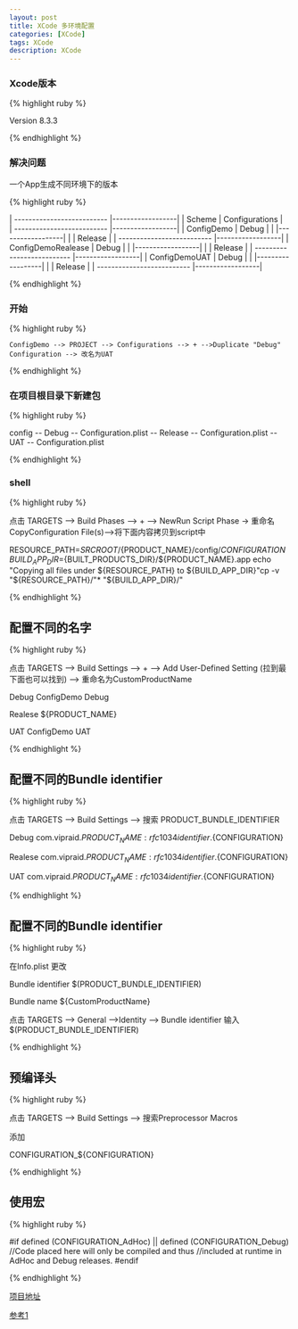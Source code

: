 ```yaml
---
layout: post
title: XCode 多环境配置
categories: [XCode]
tags: XCode
description: XCode
---
```


<h3>Xcode版本</h3>

{% highlight ruby %}

Version 8.3.3 

{% endhighlight %}

<h3>解决问题</h3>

<p>一个App生成不同环境下的版本</p>

{% highlight ruby %}

| -------------------------- |------------------|
|           Scheme           |   Configurations |  
| -------------------------- |------------------| 
|      ConfigDemo            |      Debug       | 
|                            |------------------|
|                            |      Release     | 
| -------------------------- |------------------|
|      ConfigDemoRealease    |      Debug       | 
|                            |------------------|
|                            |      Release     | 
| -------------------------- |------------------|
|      ConfigDemoUAT         |      Debug       | 
|                            |------------------|
|                            |      Release     | 
| -------------------------- |------------------|

{% endhighlight %}

<h3>开始</h3>
{% highlight ruby %}

	ConfigDemo --> PROJECT --> Configurations --> + -->Duplicate "Debug" Configuration --> 改名为UAT

{% endhighlight %}

<h3>在项目根目录下新建包</h3>

{% highlight ruby %}

config 
-- Debug      -- Configuration.plist
-- Release    -- Configuration.plist
-- UAT        -- Configuration.plist

{% endhighlight %}

<h3>shell</h3>

{% highlight ruby %}

点击 TARGETS --> Build Phases --> + --> NewRun Script Phase -> 重命名CopyConfiguration File(s)-->将下面内容拷贝到script中

RESOURCE_PATH=${SRCROOT}/${PRODUCT_NAME}/config/${CONFIGURATION}BUILD_APP_DIR=${BUILT_PRODUCTS_DIR}/${PRODUCT_NAME}.app echo "Copying all
files under ${RESOURCE_PATH} to ${BUILD_APP_DIR}"cp -v "${RESOURCE_PATH}/"* "${BUILD_APP_DIR}/"

{% endhighlight %}

<h2>配置不同的名字</h2>

{% highlight ruby %}

点击 TARGETS --> Build Settings --> + --> Add User-Defined Setting (拉到最下面也可以找到) --> 重命名为CustomProductName

Debug      ConfigDemo Debug

Realese   ${PRODUCT_NAME}

UAT       ConfigDemo UAT

{% endhighlight %}

<h2>配置不同的Bundle identifier</h2>

{% highlight ruby %}

点击 TARGETS --> Build Settings --> 搜索 PRODUCT_BUNDLE_IDENTIFIER

Debug     com.vipraid.${PRODUCT_NAME:rfc1034identifier}.${CONFIGURATION}

Realese   com.vipraid.${PRODUCT_NAME:rfc1034identifier}.${CONFIGURATION}

UAT       com.vipraid.${PRODUCT_NAME:rfc1034identifier}.${CONFIGURATION}

{% endhighlight %}


<h2>配置不同的Bundle identifier</h2>

{% highlight ruby %}

在Info.plist 更改

Bundle identifier  $(PRODUCT_BUNDLE_IDENTIFIER)

Bundle name        ${CustomProductName}

点击 TARGETS --> General -->Identity --> Bundle identifier 输入 $(PRODUCT_BUNDLE_IDENTIFIER)

{% endhighlight %}

<h2>预编译头</h2>

{% highlight ruby %}

点击 TARGETS --> Build Settings --> 搜索Preprocessor Macros

添加

CONFIGURATION_${CONFIGURATION}

{% endhighlight %}

<h2>使用宏</h2>

{% highlight ruby %}

#if defined (CONFIGURATION_AdHoc) || defined (CONFIGURATION_Debug) 
//Code placed here
will only be compiled and thus 
//included at runtime in AdHoc and Debug releases.
#endif

{% endhighlight %}










<a href="https://github.com/ioRaid/Test/tree/master/ConfigDemo" target="_blank">项目地址</a>

<a href="http://www.jianshu.com/p/0f1e8dc0812a" target="_blank">参考1</a>
